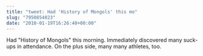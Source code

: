 ```yaml
---
title: "tweet: Had 'History of Mongols' this mo"
slug: "7950854023"
date: "2010-01-19T16:26:40+00:00"
---
```

Had "History of Mongols" this morning. Immediately discovered many suck-ups in attendance. On the plus side, many many athletes, too.